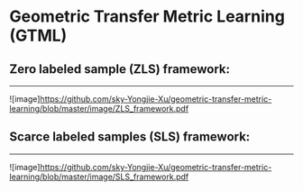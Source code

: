 Geometric Transfer Metric Learning (GTML)
=========================================

## Zero labeled sample (ZLS) framework:
---------------------------------------
![image]https://github.com/sky-Yongjie-Xu/geometric-transfer-metric-learning/blob/master/image/ZLS_framework.pdf

## Scarce labeled samples (SLS) framework:
------------------------------------------
![image]https://github.com/sky-Yongjie-Xu/geometric-transfer-metric-learning/blob/master/image/SLS_framework.pdf

